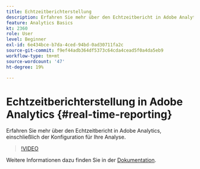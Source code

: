 ```yaml
---
title: Echtzeitberichterstellung
description: Erfahren Sie mehr über den Echtzeitbericht in Adobe Analytics, einschließlich der Konfiguration für Ihre Analyse.
feature: Analytics Basics
kt: 2360
role: User
level: Beginner
exl-id: 6e434bce-b7da-4ced-94bd-0ad30711fa2c
source-git-commit: f9ef44adb364df5373c64cda4cead5f0a4da5eb9
workflow-type: tm+mt
source-wordcount: '47'
ht-degree: 19%

---
```


# Echtzeitberichterstellung in Adobe Analytics {#real-time-reporting}

Erfahren Sie mehr über den Echtzeitbericht in Adobe Analytics, einschließlich der Konfiguration für Ihre Analyse.

>[!VIDEO](https://video.tv.adobe.com/v/25454/?quality=12&learn=on)

Weitere Informationen dazu finden Sie in der [Dokumentation](https://experienceleague.adobe.com/docs/analytics/components/real-time-reporting/realtime.html).
